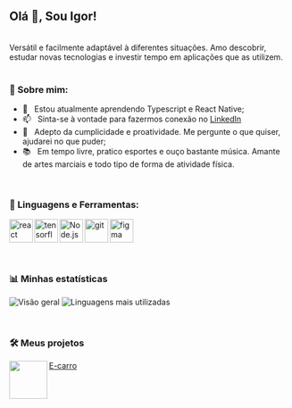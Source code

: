 ## Olá 👋, Sou Igor!

<br/>
Versátil e facilmente adaptável à diferentes situações. Amo descobrir, estudar novas tecnologias e investir tempo em aplicações que as utilizem. 
<br/>
<br/>
  
### 🧐 Sobre mim:

- 🌱 &nbsp; Estou atualmente aprendendo Typescript e React Native; 
- 📫 &nbsp; Sinta-se à vontade para fazermos conexão no [LinkedIn](https://www.linkedin.com/in/igor-fabiano/)
- 💬 &nbsp; Adepto da cumplicidade e proatividade. Me pergunte o que quiser, ajudarei no que puder;
- 📚 &nbsp; Em tempo livre, pratico esportes e ouço bastante música. Amante de artes marciais e todo tipo de forma de atividade física.

<br>

### 🔨 Linguagens e Ferramentas:
<a href="https://react.dev" target="_blank"> <img align="left" src="https://cdn.jsdelivr.net/gh/devicons/devicon@latest/icons/react/react-original.svg" alt="react" height="42px"/> </a> 
<a href="https://typescriptlang.org" target="_blank"> <img align="left" src="https://cdn.jsdelivr.net/gh/devicons/devicon@latest/icons/typescript/typescript-plain.svg" alt="tensorflow" height="42px"/> </a> 
<a href="https://nodejs.org" target="_blank"><img align="left" alt="Node.js" height ="42px" src="https://cdn.jsdelivr.net/gh/devicons/devicon@latest/icons/nodejs/nodejs-original.svg"></a>
<a href="https://git-scm.com/" target="_blank"> <img src="https://cdn.jsdelivr.net/gh/devicons/devicon@latest/icons/tailwindcss/tailwindcss-original.svg" align="left" alt="git" height='42px'/> </a>
<a href="https://mui.com/" target="_blank"> <img src="https://cdn.jsdelivr.net/gh/devicons/devicon@latest/icons/materialui/materialui-original.svg" alt="figma" height='42px'/> </a>

<br>


### 📊 Minhas estatísticas
 ![Visão geral](https://github-readme-stats.vercel.app/api?username=igorf08&show_icons=true&theme=transparent)
 ![Linguagens mais utilizadas](https://github-readme-stats.vercel.app/api/top-langs/?username=igorf08&layout=compact&theme=transparent)
</a>

<br>

### 🛠️ Meus projetos
<a href="https://e-carro.vercel.app/"><img src="https://raw.githubusercontent.com/igorf08/Projeto-SouEnergy/main/src/assets/favicon.ico" height="68" align="left"> E-carro</a>
